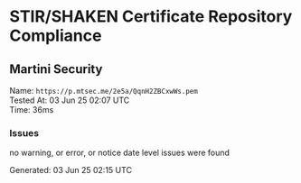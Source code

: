 # STIR/SHAKEN Certificate Repository Compliance

## Martini Security

Name: `https://p.mtsec.me/2e5a/QqnH2ZBCxwWs.pem`\
Tested At: 03 Jun 25 02:07 UTC\
Time: 36ms

### Issues

no warning, or error, or notice date level issues were found

Generated: 03 Jun 25 02:15 UTC